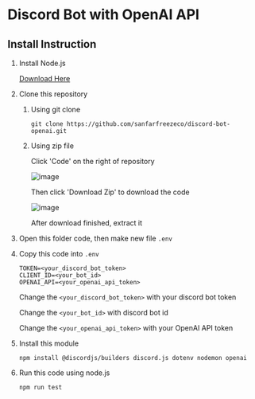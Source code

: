 # Discord Bot with OpenAI API

## Install Instruction

1. Install Node.js

   [Download Here](https://nodejs.org/en/download/)

2. Clone this repository

   1. Using git clone
   
      ```shell
      git clone https://github.com/sanfarfreezeco/discord-bot-openai.git
      ```
      
   2. Using zip file
   
      Click 'Code' on the right of repository

      ![image](https://cdn1.aurellyan.my.id/md_files/github_code-btn.png)
      
      Then click 'Download Zip' to download the code
   
      ![image](https://cdn1.aurellyan.my.id/md_files/github_download_zip-btn.png)

      After download finished, extract it

3. Open this folder code, then make new file `.env`

4. Copy this code into `.env`

   ```text
   TOKEN=<your_discord_bot_token>
   CLIENT_ID=<your_bot_id>
   OPENAI_API=<your_openai_api_token>
   ```
   
   Change the `<your_discord_bot_token>` with your discord bot token
   
   Change the `<your_bot_id>` with discord bot id

   Change the `<your_openai_api_token>` with your OpenAI API token

5. Install this module

   ```shell
   npm install @discordjs/builders discord.js dotenv nodemon openai
   ```

6. Run this code using node.js

   ```shell
   npm run test
   ```
   